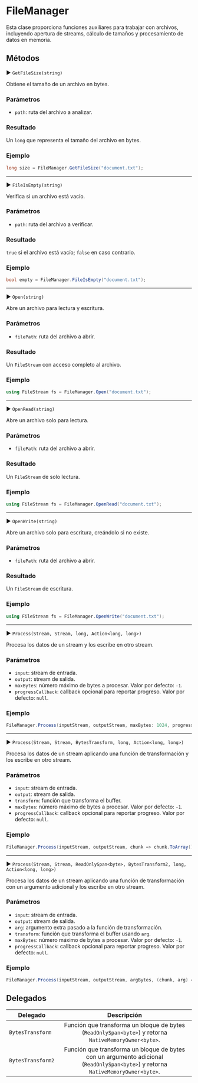 # FileManager

Esta clase proporciona funciones auxiliares para trabajar con archivos, incluyendo apertura de streams, cálculo de tamaños y procesamiento de datos en memoria.

## Métodos

▶ `GetFileSize(string)`

Obtiene el tamaño de un archivo en bytes.

### Parámetros

* `path`: ruta del archivo a analizar.

### Resultado

Un `long` que representa el tamaño del archivo en bytes.

### Ejemplo

```csharp
long size = FileManager.GetFileSize("document.txt");
```

---

▶ `FileIsEmpty(string)`

Verifica si un archivo está vacío.

### Parámetros

* `path`: ruta del archivo a verificar.

### Resultado

`true` si el archivo está vacío; `false` en caso contrario.

### Ejemplo

```csharp
bool empty = FileManager.FileIsEmpty("document.txt");
```

---

▶ `Open(string)`

Abre un archivo para lectura y escritura.

### Parámetros

* `filePath`: ruta del archivo a abrir.

### Resultado

Un `FileStream` con acceso completo al archivo.

### Ejemplo

```csharp
using FileStream fs = FileManager.Open("document.txt");
```

---

▶ `OpenRead(string)`

Abre un archivo solo para lectura.

### Parámetros

* `filePath`: ruta del archivo a abrir.

### Resultado

Un `FileStream` de solo lectura.

### Ejemplo

```csharp
using FileStream fs = FileManager.OpenRead("document.txt");
```

---

▶ `OpenWrite(string)`

Abre un archivo solo para escritura, creándolo si no existe.

### Parámetros

* `filePath`: ruta del archivo a abrir.

### Resultado

Un `FileStream` de escritura.

### Ejemplo

```csharp
using FileStream fs = FileManager.OpenWrite("document.txt");
```

---

▶ `Process(Stream, Stream, long, Action<long, long>)`

Procesa los datos de un stream y los escribe en otro stream.

### Parámetros

* `input`: stream de entrada.
* `output`: stream de salida.
* `maxBytes`: número máximo de bytes a procesar. Valor por defecto: `-1`.
* `progressCallback`: callback opcional para reportar progreso. Valor por defecto: `null`.

### Ejemplo

```csharp
FileManager.Process(inputStream, outputStream, maxBytes: 1024, progressCallback: (read, total) => Console.WriteLine(read));
```

---

▶ `Process(Stream, Stream, BytesTransform, long, Action<long, long>)`

Procesa los datos de un stream aplicando una función de transformación y los escribe en otro stream.

### Parámetros

* `input`: stream de entrada.
* `output`: stream de salida.
* `transform`: función que transforma el buffer.
* `maxBytes`: número máximo de bytes a procesar. Valor por defecto: `-1`.
* `progressCallback`: callback opcional para reportar progreso. Valor por defecto: `null`.

### Ejemplo

```csharp
FileManager.Process(inputStream, outputStream, chunk => chunk.ToArray());
```

---

▶ `Process(Stream, Stream, ReadOnlySpan<byte>, BytesTransform2, long, Action<long, long>)`

Procesa los datos de un stream aplicando una función de transformación con un argumento adicional y los escribe en otro stream.

### Parámetros

* `input`: stream de entrada.
* `output`: stream de salida.
* `arg`: argumento extra pasado a la función de transformación.
* `transform`: función que transforma el buffer usando `arg`.
* `maxBytes`: número máximo de bytes a procesar. Valor por defecto: `-1`.
* `progressCallback`: callback opcional para reportar progreso. Valor por defecto: `null`.

### Ejemplo

```csharp
FileManager.Process(inputStream, outputStream, argBytes, (chunk, arg) => chunk.ToArray());
```

## Delegados

| Delegado          |                                                            Descripción                                                           |
| ----------------- | :------------------------------------------------------------------------------------------------------------------------------: |
| `BytesTransform`  |               Función que transforma un bloque de bytes (`ReadOnlySpan<byte>`) y retorna `NativeMemoryOwner<byte>`.              |
| `BytesTransform2` | Función que transforma un bloque de bytes con un argumento adicional (`ReadOnlySpan<byte>`) y retorna `NativeMemoryOwner<byte>`. |

